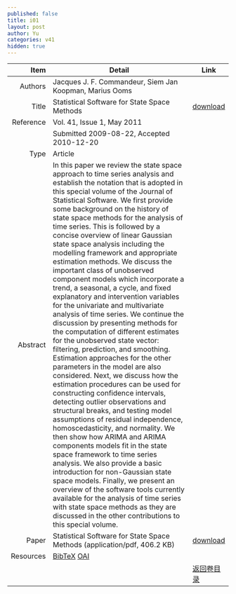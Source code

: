 ```yaml
---
published: false
title: i01
layout: post
author: Yu
categories: v41
hidden: true
---
```


| Item | Detail | Link |
|---:|---|---|
| Authors | Jacques J. F. Commandeur, Siem Jan Koopman, Marius  Ooms| |
| Title |Statistical Software for State Space Methods | [download](http://www.jstatsoft.org/v41/i01/paper) |
| Reference |Vol. 41, Issue 1, May 2011 | |
| | Submitted 2009-08-22, Accepted 2010-12-20| | 
| Type | Article| |
| Abstract | In this paper we review the state space approach to time series analysis and establish the notation that is adopted in this special volume of the Journal of Statistical Software. We first provide some background on the history of state space methods for the analysis of time series. This is followed by a concise overview of linear Gaussian state space analysis including the modelling framework and appropriate estimation methods. We discuss the important class of unobserved component models which incorporate a trend, a seasonal, a cycle, and fixed explanatory and intervention variables for the univariate and multivariate analysis of time series. We continue the discussion by presenting methods for the computation of different estimates for the unobserved state vector: filtering, prediction, and smoothing. Estimation approaches for the other parameters in the model are also considered. Next, we discuss how the estimation procedures can be used for constructing confidence intervals, detecting outlier observations and structural breaks, and testing model assumptions of residual independence, homoscedasticity, and normality. We then show how ARIMA and ARIMA components models fit in the state space framework to time series analysis. We also provide a basic introduction for non-Gaussian state space models. Finally, we present an overview of the software tools currently available for the analysis of time series with state space methods as they are discussed in the other contributions to this special volume.| |
| Paper | Statistical Software for State Space Methods  (application/pdf, 406.2 KB)| [download](http://www.jstatsoft.org/v41/i01/paper) |
| Resources | [BibTeX](http://www.jstatsoft.org/v41/i01/bibtex) [OAI](http://www.jstatsoft.org/oai?verb=GetRecord&identifier=oai.jstatsoft/v41/i01&prefix=oai_dc)| |
| |  | [返回卷目录]({{site.baseurl}}/volume/v41.html) |